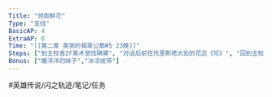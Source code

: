 ```yaml
---
Title: "领取鲜花"
Type: "支线"
BasicAP: 4
ExtraAP: 0
Time: "[[第二章 美丽的翡翠公都#5 23晚]]"
Steps: ["到主校舍2F美术室找琳黛", "对话后前往托里斯塔大街的花店《珍》", "回到主校舍2F，找琳黛对话获得奖励"]
Bonus: ["暖洋洋的袜子","冰凉皮带"]
---
```


#英雄传说/闪之轨迹/笔记/任务